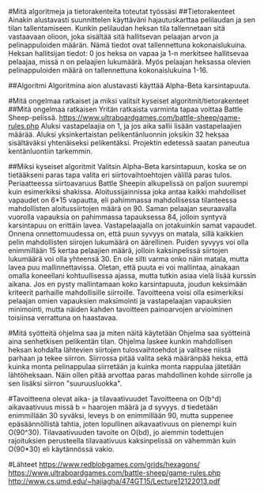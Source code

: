 #Mitä algoritmeja ja tietorakenteita toteutat työssäsi
##Tietorakenteet
Ainakin alustavasti suunnittelen käyttäväni hajautuskarttaa pelilaudan ja sen tilan tallentamiseen.
Kunkin pelilaudan heksan tila tallennetaan sitä vastaavaan olioon, joka sisältää sitä hallitsevan pelaajan
arvon ja pelinappuloiden määrän. Nämä tiedot ovat tallennettuna kokonaislukuina. Heksan hallitsijan tiedot:
0 jos heksa on vapaa ja 1-n merkitsee hallitsevaa pelaajaa, missä n on pelaajien lukumäärä.
Myös pelaajan heksassa olevien pelinappuloiden määrä on tallennettuna kokonaislukuina 1-16.

##Algoritmi
Algoritmina aion alustavasti käyttää Alpha-Beta karsintapuuta.

#Mitä ongelmaa ratkaiset ja miksi valitsit kyseiset algoritmit/tietorakenteet
##Mitä ongelmaa ratkaisen
Yritän ratkaista varminta tapaa voittaa Battle Sheep-pelissä. https://www.ultraboardgames.com/battle-sheep/game-rules.php
Aluksi vastapelaajia on 1, ja jos aika sallii lisään vastapelaajien määrää. Aluksi yksinkertaistan pelikentänluonnin
joksikin 32 heksaa sisältäväksi yhtenäiseksi pelikentäksi. Projektin edetessä saatan paneutua kentänluontiin tarkemmin. 

##Miksi kyseiset algoritmit
Valitsin Alpha-Beta karsintapuun, koska se on tietääkseni paras tapa valita eri siirtovaihtoehtojen välillä paras
tulos. Periaatteessa siirtoavaruus Battle Sheepin alkupelissä on paljon suurempi kuin esimerkiksi shakissa.
Aloitussijainnissa joka antaa kaikki mahdolliset vapaudet on 6*15 vapautta, eli pahimmassa mahdollisessa 
tilanteessa mahdollisten aloitussiirtojen määrä on 90. Saman pelaajan seuraavalla vuorolla vapauksia on pahimmassa
tapauksessa 84, jolloin syntyvä karsintapuu on erittäin lavea. Vastapelaajalla on jotakuinkin samat vapaudet. Onnena
onnettomuudessa on, että puun syvyys on matala, sillä kaikkien pelin mahdollisten siirojen lukumäärä on äärellinen.
Puiden syvyys voi olla enimmillään 15 kertaa pelaajien määrä, jolloin kaksinpelissä siirtojen lukumäärä voi olla
yhteensä 30. En ole silti varma onko näin matala, mutta lavea puu mallinnettavissa. Oletan, että puuta ei voi mallintaa,
ainakaan omalla koneellani kohtuullisessa ajassa, mutta tutkin asiaa vielä lisää kurssin aikana. Jos en pysty 
mallintamaan koko karsintapuuta, joudun keksimään kriteerit parhaille mahdollisille siirroille. Tavoitteena voisi
olla esimerkiksi pelaajan omien vapauksien maksimointi ja vastapelaajan vapauksien minimointi, mutta näiden 
kahden tavoitteen painoarvojen arvioiminen toisiinsa verrattuna on haastavaa.

#Mitä syötteitä ohjelma saa ja miten näitä käytetään
Ohjelma saa syötteinä aina senhetkisen pelikentän tilan. Ohjelma laskee kunkin mahdollisen heksan kohdalta lähtevien
siirtojen tulosvaihtoehdot ja valitsee niistä parhaan ja tekee siirron. Siirrossa pitää valita sekä määränpää heksa,
että kuinka monta pelinappulaa siirretään ja kuinka monta nappulaa jätetään lähtöheksaan. Näin ollen pitää arvottaa
paras mahdollinen kohde siirrolle ja sen lisäksi siirron "suuruusluokka".

#Tavoitteena olevat aika- ja tilavaativuudet
Tavoitteena on O(b^d) aikavaativuus missä b = haarojen määrä ja d syvyys. d tiedetään enimmillään 30 syväksi, leveys b 
on enimmillään 90, mutta suppenee epäsäännöllistä tahtia, joten lopullinen aikavaativuus on pienempi kuin O(90^30).
Tilavaativuuden tavoite on O(bd), jo aiemmin todettujen rajoituksien perusteella tilavaativuus kaksinpelissä on vähemmän
kuin O(90*30) eli käytännössä vakio.

#Lähteet
https://www.redblobgames.com/grids/hexagons/
https://www.ultraboardgames.com/battle-sheep/game-rules.php
http://www.cs.umd.edu/~hajiagha/474GT15/Lecture12122013.pdf
